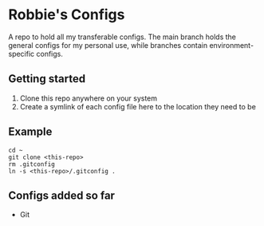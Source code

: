 # Robbie's Configs

A repo to hold all my transferable configs. The main branch holds the general configs for my personal use, while branches contain environment-specific configs.

## Getting started

1. Clone this repo anywhere on your system
2. Create a symlink of each config file here to the location they need to be

## Example

```
cd ~
git clone <this-repo>
rm .gitconfig
ln -s <this-repo>/.gitconfig .
```

## Configs added so far

- Git 
